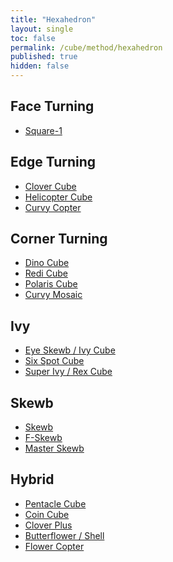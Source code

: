 ```yaml
---
title: "Hexahedron"
layout: single
toc: false
permalink: /cube/method/hexahedron
published: true
hidden: false
---
```


<head>
  <base target="_self">
</head>



## Face Turning

- [Square-1](/cube/method/hexahedron/face_turning/square-1)



## Edge Turning

- [Clover Cube](/cube/method/hexahedron/edge_turning/clover_cube)
- [Helicopter Cube](/cube/method/hexahedron/edge_turning/helicopter_cube)
- [Curvy Copter](/cube/method/hexahedron/edge_turning/curvy_copter)



## Corner Turning

- [Dino Cube](/cube/method/hexahedron/corner_turning/dino_cube)
- [Redi Cube](/cube/method/hexahedron/corner_turning/redi_cube)
- [Polaris Cube](/cube/method/hexahedron/corner_turning/polaris_cube)
- [Curvy Mosaic](/cube/method/hexahedron/corner_turning/curvy_mosaic)



## Ivy

- [Eye Skewb / Ivy Cube](/cube/method/hexahedron/ivy/eye_skewb_ivy_cube)
- [Six Spot Cube](/cube/method/hexahedron/ivy/six_spot_cube)
- [Super Ivy / Rex Cube](/cube/method/hexahedron/ivy/super_ivy_rex_cube)



## Skewb

- [Skewb](/cube/method/hexahedron/skewb/skewb)
- [F-Skewb](/cube/method/hexahedron/skewb/F-skewb)
- [Master Skewb](/cube/method/hexahedron/skewb/master_skewb)



## Hybrid

- [Pentacle Cube](/cube/method/hexahedron/hybrid/pentacle_cube)
- [Coin Cube](/cube/method/hexahedron/hybrid/coin_cube)
- [Clover Plus](/cube/method/hexahedron/hybrid/clover_plus)
- [Butterflower / Shell](/cube/method/hexahedron/hybrid/butterflower_shell)
- [Flower Copter](/cube/method/hexahedron/hybrid/flower_copter)
